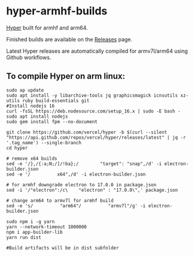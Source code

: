 # hyper-armhf-builds
[Hyper](https://github.com/vercel/hyper) built for armhf and arm64.

Finished builds are available on the [Releases](https://github.com/Jai-JAP/hyper-arm-builds/releases) page.

Latest Hyper releases are automatically compiled for armv7l/arm64 using Github workflows.

## To compile Hyper on arm linux:
```
sudo ap update
sudo apt install -y libarchive-tools jq graphicsmagick icnsutils xz-utils ruby build-essentials git
#Install nodejs 16
curl -fsSL https://deb.nodesource.com/setup_16.x | sudo -E bash -
sudo apt install nodejs
sudo gem install fpm --no-document
            
git clone https://github.com/vercel/hyper -b $(curl --silent "https://api.github.com/repos/vercel/hyper/releases/latest" | jq -r '.tag_name') --single-branch
cd hyper

# remove x64 builds
sed -e '/},/{:a;N;/]/!ba};/        "target": "snap",/d' -i electron-builder.json 
sed -e '/          x64",/d' -i electron-builder.json 

# for armhf downgrade electron to 17.0.0 in package.json
sed -i '/"electron":/c\    "electron" : "17.0.0\",' package.json

# change arm64 to armv7l for armhf build
sed -e 's/          "arm64"/          "armv7l"/g' -i electron-builder.json

sudo npm i -g yarn
yarn --network-timeout 1000000
npm i app-builder-lib
yarn run dist

#Build artifacts will be in dist subfolder
```
